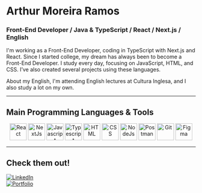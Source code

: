 # Arthur Moreira Ramos

### Front-End Developer / **Java** & **TypeScript** / **React** / **Next.js** / English

I'm working as a Front-End Developer, coding in TypeScript with Next.js and React. Since I started college, my dream has always been to become a Front-End Developer. I study every day, focusing on JavaScript, HTML, and CSS. I’ve also created several projects using these languages.

About my English, I'm attending English lectures at Cultura Inglesa, and I also study a lot on my own.

---

## Main Programming Languages & Tools

<p align="center">
  <img src="https://cdn.jsdelivr.net/gh/devicons/devicon/icons/react/react-original.svg" alt="React" width="45" height="45" />
  <img src="https://cdn.jsdelivr.net/gh/devicons/devicon/icons/nextjs/nextjs-original.svg" alt="NextJs" width="45" height="45" />
  <img src="https://cdn.jsdelivr.net/gh/devicons/devicon/icons/javascript/javascript-original.svg" alt="Javascript" width="45" height="45" />
  <img src="https://cdn.jsdelivr.net/gh/devicons/devicon/icons/typescript/typescript-original.svg" alt="Typescript" width="45" height="45" />
  <img src="https://cdn.jsdelivr.net/gh/devicons/devicon/icons/html5/html5-original.svg" alt="HTML" width="45" height="45" />
  <img src="https://cdn.jsdelivr.net/gh/devicons/devicon/icons/css3/css3-original.svg" alt="CSS" width="45" height="45" />
  <img src="https://cdn.jsdelivr.net/gh/devicons/devicon/icons/nodejs/nodejs-original.svg" alt="NodeJs" width="45" height="45" />
  <img src="https://cdn.jsdelivr.net/gh/devicons/devicon/icons/postman/postman-original.svg" alt="Postman" width="45" height="45" />
  <img src="https://cdn.jsdelivr.net/gh/devicons/devicon/icons/git/git-original.svg" alt="Git" width="45" height="45" />
  <img src="https://cdn.jsdelivr.net/gh/devicons/devicon/icons/figma/figma-original.svg" alt="Figma" width="45" height="45" />
</p>

---

## Check them out!
[![LinkedIn](https://img.shields.io/badge/LinkedIn-0077B5?style=for-the-badge&logo=linkedin&logoColor=white)](https://www.linkedin.com)  
[![Portfolio](https://img.shields.io/badge/Portfolio-100000?style=for-the-badge&logo=github&logoColor=white)](https://arthurramoz.github.io/Portfolio-1/)
